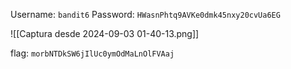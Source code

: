 Username: `bandit6`
Password: `HWasnPhtq9AVKe0dmk45nxy20cvUa6EG`

![[Captura desde 2024-09-03 01-40-13.png]]

flag: `morbNTDkSW6jIlUc0ymOdMaLnOlFVAaj`